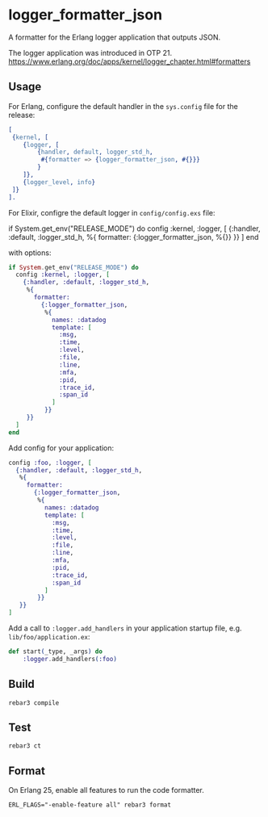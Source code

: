 # logger_formatter_json

A formatter for the Erlang logger application that outputs JSON.

The logger application was introduced in OTP 21.
https://www.erlang.org/doc/apps/kernel/logger_chapter.html#formatters

## Usage

For Erlang, configure the default handler in the `sys.config` file for the
release:

```erlang
[
 {kernel, [
    {logger, [
        {handler, default, logger_std_h,
         #{formatter => {logger_formatter_json, #{}}}
        }
    ]},
    {logger_level, info}
 ]}
].
```

For Elixir, configre the default logger in `config/config.exs` file:

if System.get_env("RELEASE_MODE") do
  config :kernel, :logger, [
    {:handler, :default, :logger_std_h,
     %{
       formatter: {:logger_formatter_json, %{}}
     }}
  ]
end

with options:

```elixir
if System.get_env("RELEASE_MODE") do
  config :kernel, :logger, [
    {:handler, :default, :logger_std_h,
     %{
       formatter:
         {:logger_formatter_json,
          %{
            names: :datadog
            template: [
              :msg,
              :time,
              :level,
              :file,
              :line,
              :mfa,
              :pid,
              :trace_id,
              :span_id
            ]
          }}
     }}
  ]
end
```

Add config for your application:

```elixir
config :foo, :logger, [
  {:handler, :default, :logger_std_h,
   %{
     formatter:
       {:logger_formatter_json,
        %{
          names: :datadog
          template: [
            :msg,
            :time,
            :level,
            :file,
            :line,
            :mfa,
            :pid,
            :trace_id,
            :span_id
          ]
        }}
   }}
]
```

Add a call to `:logger.add_handlers` in your application startup file, e.g.
`lib/foo/application.ex`:

```elixir
def start(_type, _args) do
    :logger.add_handlers(:foo)
```

## Build

```console
rebar3 compile
```

## Test

```console
rebar3 ct
```

## Format

On Erlang 25, enable all features to run the code formatter.

```console
ERL_FLAGS="-enable-feature all" rebar3 format
```
